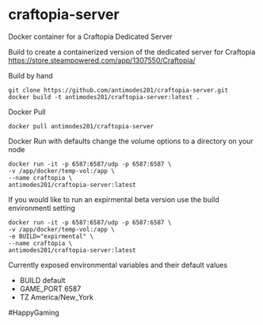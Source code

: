 # craftopia-server
Docker container for a Craftopia Dedicated Server

Build to create a containerized version of the dedicated server for Craftopia 
https://store.steampowered.com/app/1307550/Craftopia/
 
 
Build by hand
```
git clone https://github.com/antimodes201/craftopia-server.git
docker build -t antimodes201/craftopia-server:latest .
``` 
 
Docker Pull
```
docker pull antimodes201/craftopia-server
```
 
Docker Run with defaults 
change the volume options to a directory on your node
 
```
docker run -it -p 6587:6587/udp -p 6587:6587 \
-v /app/docker/temp-vol:/app \
--name craftopia \
antimodes201/craftopia-server:latest
```
 
If you would like to run an expirmental beta version use the build environmentl setting
 
```
docker run -it -p 6587:6587/udp -p 6587:6587 \
-v /app/docker/temp-vol:/app \
-e BUILD="expirmental" \
--name craftopia \
antimodes201/craftopia-server:latest
```
 
Currently exposed environmental variables and their default values
- BUILD default
- GAME_PORT 6587
- TZ America/New_York
 
#HappyGaming